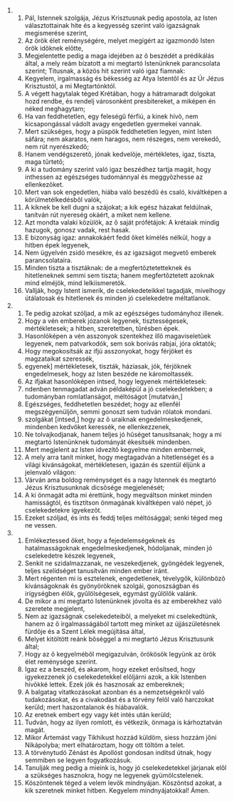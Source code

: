 <ol>
  <li>
    <ol>
      <li>Pál, Istennek szolgája, Jézus Krisztusnak pedig apostola, az Isten választottainak hite és a kegyesség szerint való igazságnak megismerése szerint,</li>
      <li>Az örök élet reménységére, melyet megígért az igazmondó Isten örök idõknek elõtte,</li>
      <li>Megjelentette pedig  a maga idejében az õ beszédét a prédikálás által, a mely reám bízatott  a mi megtartó Istenünknek parancsolata szerint; Titusnak, a közös hit szerint való igaz fiamnak:</li>
      <li>Kegyelem, irgalmasság és békesség az Atya Istentõl és az Úr Jézus Krisztustól, a mi Megtartónktól.</li>
      <li>A végett hagytalak téged Krétában, hogy a hátramaradt dolgokat hozd rendbe, és rendelj városonként presbitereket, a miképen én néked meghagytam;</li>
      <li>Ha van  feddhetetlen, egy feleségû férfiú, a kinek hívõ, nem kicsapongással vádolt avagy engedetlen gyermekei vannak.</li>
      <li>Mert szükséges, hogy a püspök feddhetetlen legyen, mint Isten sáfára; nem akaratos, nem haragos, nem részeges, nem verekedõ, nem rút nyerészkedõ;</li>
      <li>Hanem vendégszeretõ, jónak kedvelõje, mértékletes, igaz, tiszta, maga tûrtetõ;</li>
      <li>A ki a tudomány szerint való igaz beszédhez tartja magát, hogy inthessen az egészséges tudománnyal és meggyõzhesse az ellenkezõket.</li>
      <li>Mert van sok engedetlen, hiába való beszédû és csaló, kiváltképen a körülmetélkedésbõl valók,</li>
      <li>A kiknek be kell dugni a szájokat; a kik egész házakat feldúlnak, tanítván rút nyereség okáért, a miket nem kellene.</li>
      <li>Azt mondta valaki közülök, az õ saját prófétájok: A krétaiak mindig hazugok, gonosz vadak, rest hasak.</li>
      <li>E bizonyság igaz: annakokáért fedd õket kímélés nélkül, hogy a hitben épek legyenek,</li>
      <li>Nem ügyelvén zsidó mesékre,  és az igazságot megvetõ emberek parancsolataira.</li>
      <li>Minden  tiszta a tisztáknak: de a megfertõztetetteknek és hitetleneknek semmi sem tiszta; hanem megfertõztetett azoknak mind elméjök, mind lelkiismeretök.</li>
      <li>Vallják, hogy Istent ismerik, de cselekedeteikkel tagadják,  mivelhogy útálatosak és hitetlenek és minden jó cselekedetre méltatlanok.</li>
    </ol>
  </li>
  <li>
    <ol>
      <li>Te pedig azokat szóljad, a mik az egészséges tudományhoz illenek.</li>
      <li>Hogy a vén emberek józanok legyenek, tisztességesek, mértékletesek; a hitben, szeretetben, tûrésben épek.</li>
      <li>Hasonlóképen a vén asszonyok szentekhez illõ magaviseletûek legyenek, nem patvarkodók, sem sok borivás rabjai, jóra oktatók;</li>
      <li>Hogy megokosítsák az ifjú asszonyokat,  hogy férjöket és magzataikat szeressék,</li>
      <li>egyenek] mértékletesek, tiszták, háziasak, jók, férjöknek  engedelmesek, hogy az Isten beszéde ne  káromoltassék.</li>
      <li>Az ifjakat hasonlóképen intsed, hogy legyenek mértékletesek:</li>
      <li>ndenben tenmagadat adván példaképül a jó cselekedetekben; a tudományban romlatlanságot, méltóságot [mutatván,]</li>
      <li>Egészséges, feddhetetlen beszédet; hogy az ellenfél megszégyenüljön, semmi gonoszt sem tudván rólatok mondani.</li>
      <li>szolgákat [intsed,] hogy az õ uraiknak engedelmeskedjenek, mindenben kedvöket keressék, ne ellenkezzenek,</li>
      <li>Ne tolvajkodjanak, hanem teljes jó hûséget tanusítsanak; hogy a mi megtartó Istenünknek tudományát ékesítsék mindenben.</li>
      <li>Mert megjelent az Isten idvezítõ kegyelme  minden embernek,</li>
      <li>A mely arra tanít minket, hogy megtagadván a hitetlenséget és a világi kivánságokat, mértékletesen, igazán és szentül éljünk a jelenvaló világon:</li>
      <li>Várván ama boldog reménységet és a nagy Istennek és megtartó Jézus Krisztusunknak  dicsõsége megjelenését;</li>
      <li>A ki önmagát adta mi érettünk, hogy megváltson minket  minden hamisságtól, és tisztítson önmagának kiváltképen való népet, jó cselekedetekre igyekezõt.</li>
      <li>Ezeket szóljad, és ints és feddj teljes méltósággal; senki téged meg ne vessen.</li>
    </ol>
  </li>
  <li>
    <ol>
      <li>Emlékeztessed õket, hogy a fejedelemségeknek és hatalmasságoknak engedelmeskedjenek,  hódoljanak, minden jó cselekedetre készek legyenek,</li>
      <li>Senkit ne szidalmazzanak, ne veszekedjenek, gyöngédek legyenek, teljes szelídséget tanusítván minden ember iránt.</li>
      <li>Mert régenten mi is esztelenek, engedetlenek, tévelygõk, különbözõ kívánságoknak és gyönyöröknek szolgái,  gonoszságban és irígységben élõk, gyûlölségesek, egymást gyûlölõk valánk.</li>
      <li>De mikor a mi megtartó Istenünknek jóvolta és az emberekhez való szeretete megjelent,</li>
      <li>Nem az igazságnak cselekedeteibõl, a melyeket mi cselekedtünk, hanem az õ irgalmasságából tartott meg minket az újjászületésnek fürdõje és a Szent Lélek megújítása által,</li>
      <li>Melyet kitöltött reánk bõséggel a mi megtartó Jézus Krisztusunk által;</li>
      <li>Hogy az õ kegyelmébõl megigazulván,  örökösök legyünk az örök élet reménysége szerint.</li>
      <li>Igaz ez a beszéd, és akarom, hogy ezeket erõsítsed, hogy igyekezzenek jó cselekedetekkel elõljárni  azok, a kik Istenben hívõkké lettek. Ezek jók és hasznosak az embereknek;</li>
      <li>A balgatag vitatkozásokat azonban és  a nemzetségekrõl való tudakozásokat, és a civakodást és a törvény felõl való harczokat kerüld; mert haszontalanok és hiábavalók.</li>
      <li>Az eretnek embert egy vagy két intés után kerüld;</li>
      <li>Tudván, hogy az ilyen romlott, és vétkezik, önmaga is kárhoztatván magát.</li>
      <li>Mikor Ártemást vagy Tikhikust hozzád küldöm, siess hozzám jõni Nikápolyba; mert elhatároztam, hogy ott töltöm a telet.</li>
      <li>A törvénytudó  Zénást és Apollóst gondosan indítsd útnak, hogy semmiben se legyen fogyatkozásuk.</li>
      <li>Tanulják meg pedig a mieink is, hogy jó cselekedetekkel járjanak elõl a szükséges hasznokra, hogy ne legyenek gyümölcstelenek.</li>
      <li>Köszöntenek téged a velem levõk mindnyájan. Köszöntsd azokat, a kik szeretnek minket hitben. Kegyelem mindnyájatokkal! Ámen.</li>
    </ol>
  </li>
</ol>